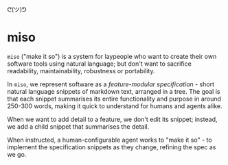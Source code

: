 ᕦ(ツ)ᕤ
# miso

`miso` ("make it so") is a system for laypeople who want to create their own software tools using natural language; but don't want to sacrifice readability, maintainability, robustness or portability.

In `miso`, we represent software as a *feature-modular specification* - short natural language snippets of markdown text, arranged in a tree. The goal is that each snippet summarises its entire functionality and purpose in around 250-300 words, making it quick to understand for humans and agents alike.

When we want to add detail to a feature, we don't edit its snippet; instead, we add a child snippet that summarises the detail.

When instructed, a human-configurable agent works to "make it so" - to implement the specification snippets as they change, refining the spec as we go.

